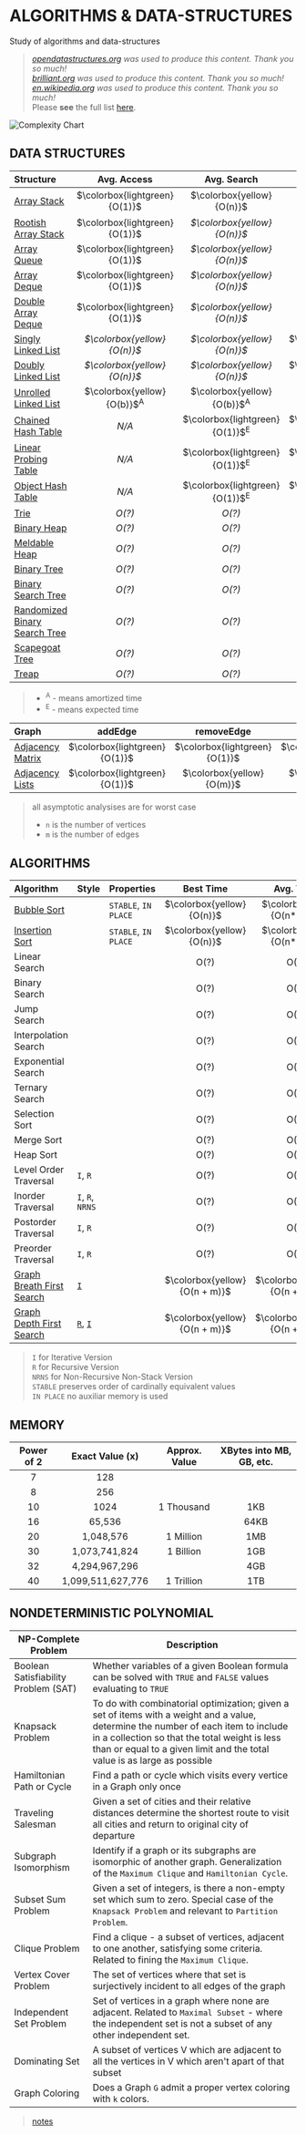# ALGORITHMS & DATA-STRUCTURES
Study of algorithms and data-structures
> _[opendatastructures.org][1] was used to produce this content. Thank you so much!_ <br>
> _[brilliant.org][2] was used to produce this content. Thank you so much!_ <br>
> _[en.wikipedia.org][4] was used to produce this content. Thank you so much!_ <br>
> Please __see__ the full list [here](./BIBLIOGRAPHY.md).

![Complexity Chart][0]

## DATA STRUCTURES

Structure | Avg. Access | Avg. Search | Avg. Insertion | Avg. Delete | Worst Access | Worst Search | Worst Insertion | Worst Delete | Worst Space
:--- | :---: | :---: | :---: | :---: | :---: | :---: | :---: | :---: | :---:
[Array Stack](data_structures/array/array_stack/) | $`\colorbox{lightgreen} {O(1)}`$ | $`\colorbox{yellow} {O(n)}`$ | $`\colorbox{yellow} {O(n)}`$<sup>A</sup> | $`\colorbox{yellow} {O(n)}`$<sup>A</sup> | $`\colorbox{lightgreen} {O(1)}`$ | $`\colorbox{yellow} {O(n)}`$ | $`\colorbox{yellow} {O(n)}`$<sup>A</sup> | $`\colorbox{yellow} {O(n)}`$<sup>A</sup> | $`\colorbox{yellow} {O(n)}`$
[Rootish Array Stack](data_structures/array/rootish_array_stack/) | $`\colorbox{lightgreen} {O(1)}`$ | _$`\colorbox{yellow} {O(n)}`$_ | _$`\colorbox{yellow} {O(n)}`$_ | _$`\colorbox{yellow} {O(n)}`$_ | $`\colorbox{lightgreen} {O(1)}`$ | $`\colorbox{yellow} {O(n)}`$ | $`\colorbox{yellow} {O(n)}`$ | $`\colorbox{yellow} {O(n)}`$ | $`\colorbox{yellow} {n + O(sqrt(n))}`$
[Array Queue](data_structures/array/array_queue/) | $`\colorbox{lightgreen} {O(1)}`$ | _$`\colorbox{yellow} {O(n)}`$_ | _$`\colorbox{yellow} {O(n)}`$_ | _$`\colorbox{yellow} {O(n)}`$_ | $`\colorbox{lightgreen} {O(1)}`$ | $`\colorbox{yellow} {O(n)}`$ | $`\colorbox{yellow} {O(n)}`$ | $`\colorbox{yellow} {O(n)}`$ | _$`\colorbox{yellow} {O(n)}`$_
[Array Deque](data_structures/array/array_deque/) | $`\colorbox{lightgreen} {O(1)}`$ | _$`\colorbox{yellow} {O(n)}`$_ | _$`\colorbox{yellow} {O(n)}`$_ | _$`\colorbox{yellow} {O(n)}`$_ | $`\colorbox{lightgreen} {O(1)}`$ | $`\colorbox{yellow} {O(n)}`$ | $`\colorbox{yellow} {O(n)}`$ | $`\colorbox{yellow} {O(n)}`$ | _$`\colorbox{yellow} {O(n)}`$_
[Double Array Deque](data_structures/array/double_array_deque/) | $`\colorbox{lightgreen} {O(1)}`$ | _$`\colorbox{yellow} {O(n)}`$_ | _$`\colorbox{yellow} {O(n)}`$_ | _$`\colorbox{yellow} {O(n)}`$_ | $`\colorbox{lightgreen} {O(1)}`$ | $`\colorbox{yellow} {O(n)}`$ | $`\colorbox{yellow} {O(n)}`$ | $`\colorbox{yellow} {O(n)}`$ | _$`\colorbox{yellow} {O(n)}`$_
[Singly Linked List](data_structures/linked_list/singly_linked_list/) | _$`\colorbox{yellow} {O(n)}`$_ | _$`\colorbox{yellow} {O(n)}`$_ | $`\colorbox{lightgreen} {O(1)}`$ | $`\colorbox{lightgreen} {O(1)}`$ | $`\colorbox{yellow} {O(n)}`$ | $`\colorbox{yellow} {O(n)}`$ | $`\colorbox{lightgreen} {O(1)}`$ | $`\colorbox{lightgreen} {O(1)}`$ | _$`\colorbox{yellow} {O(n)}`$_
[Doubly Linked List](data_structures/linked_list/doubly_linked_list/) | _$`\colorbox{yellow} {O(n)}`$_ | _$`\colorbox{yellow} {O(n)}`$_ | $`\colorbox{lightgreen} {O(1)}`$ | $`\colorbox{lightgreen} {O(1)}`$ | $`\colorbox{yellow} {O(n)}`$ | $`\colorbox{yellow} {O(n)}`$ | $`\colorbox{lightgreen} {O(1)}`$ | $`\colorbox{lightgreen} {O(1)}`$ | _$`\colorbox{yellow} {O(n)}`$_
[Unrolled Linked List](data_structures/linked_list/unrolled_linked_list/) | $`\colorbox{yellow} {O(b)}`$<sup>A</sup> | $`\colorbox{yellow} {O(b)}`$<sup>A</sup> | $`\colorbox{yellow} {O(b)}`$<sup>A</sup> | $`\colorbox{yellow} {O(b)}`$<sup>A</sup> | $`\colorbox{yellow} {O(b)}`$<sup>A</sup> | $`\colorbox{yellow} {O(b)}`$<sup>A</sup> | $`\colorbox{yellow} {O(b)}`$<sup>A</sup> | $`\colorbox{yellow} {O(b)}`$<sup>A</sup> | $`\colorbox{yellow} {n + O(b + n/b)}`$
[Chained Hash Table](data_structures/hash_table/chained_hash_table/) | _N/A_ | $`\colorbox{lightgreen} {O(1)}`$<sup>E</sup> | $`\colorbox{lightgreen} {O(1)}`$<sup>E,A</sup> | $`\colorbox{lightgreen} {O(1)}`$<sup>E,A</sup> | N/A | $`\colorbox{yellow} {O(n)}`$<sup>E,A</sup> | $`\colorbox{yellow} {O(n)}`$<sup>E,A</sup> | $`\colorbox{yellow} {O(n)}`$<sup>E,A</sup> | _$`\colorbox{yellow} {O(n)}`$_
[Linear Probing Table](data_structures/hash_table/linear_probing_hash_table/) | _N/A_ | $`\colorbox{lightgreen} {O(1)}`$<sup>E</sup> | $`\colorbox{lightgreen} {O(1)}`$<sup>E,A</sup> | $`\colorbox{lightgreen} {O(1)}`$<sup>E,A</sup> | N/A | $`\colorbox{yellow} {O(n)}`$<sup>E,A</sup> | $`\colorbox{yellow} {O(n)}`$<sup>E,A</sup> | $`\colorbox{yellow} {O(n)}`$<sup>E,A</sup> | _$`\colorbox{yellow} {O(n)}`$_
[Object Hash Table](data_structures/hash_table/object_hash_table/) | _N/A_ | $`\colorbox{lightgreen} {O(1)}`$<sup>E</sup> | $`\colorbox{lightgreen} {O(1)}`$<sup>E,A</sup> | $`\colorbox{lightgreen} {O(1)}`$<sup>E,A</sup> | N/A | $`\colorbox{yellow} {O(n)}`$<sup>E,A</sup> | $`\colorbox{yellow} {O(n)}`$<sup>E,A</sup> | $`\colorbox{yellow} {O(n)}`$<sup>E,A</sup> | _$`\colorbox{yellow} {O(n)}`$_
[Trie](data_structures/trie/) | _O(?)_ | _O(?)_ | _O(?)_ | _O(?)_ | O(?) | O(?) | O(?) | O(?) | O(?)
[Binary Heap](data_structures/heap/binary_heap/) | _O(?)_ | _O(?)_ | _O(?)_ | _O(?)_ | O(?) | O(?) | O(?) | O(?) | O(?)
[Meldable Heap](data_structures/heap/meldable_heap/) | _O(?)_ | _O(?)_ | _O(?)_ | _O(?)_ | O(?) | O(?) | O(?) | O(?) | O(?)
[Binary Tree](data_structures/tree/binary_tree/) | _O(?)_ | _O(?)_ | _O(?)_ | _O(?)_ | O(?) | O(?) | O(?) | O(?) | O(?)
[Binary Search Tree](data_structures/tree/binary_search_tree/) | _O(?)_ | _O(?)_ | _O(?)_ | _O(?)_ | O(?) | O(?) | O(?) | O(?) | O(?)
[Randomized Binary Search Tree](data_structures/tree/randomized_binary_search_tree/) | _O(?)_ | _O(?)_ | _O(?)_ | _O(?)_ | O(?) | O(?) | O(?) | O(?) | O(?)
[Scapegoat Tree](data_structures/tree/scapegoat_tree/) | _O(?)_ | _O(?)_ | _O(?)_ | _O(?)_ | O(?) | O(?) | O(?) | O(?) | O(?)
[Treap](data_structures/tree/treap/) | _O(?)_ | _O(?)_ | _O(?)_ | _O(?)_ | O(?) | O(?) | O(?) | O(?) | O(?)
> - <sup>A</sup> - means amortized time<br>
> - <sup>E</sup> - means expected time

Graph | addEdge | removeEdge | hasEdge | inEdge | outEdge | space
:--- | :---: | :---: | :---: | :---: | :---: | :---:
[Adjacency Matrix](data_structures/graph/adjacency_matrix/) | $`\colorbox{lightgreen} {O(1)}`$ |  $`\colorbox{lightgreen} {O(1)}`$ | $`\colorbox{lightgreen} {O(1)}`$ | $`\colorbox{yellow} {O(n)}`$ | $`\colorbox{yellow} {O(n)}`$ |  $`\colorbox{red} {O(n**2)}`$ 
[Adjacency Lists](data_structures/graph/adjacency_lists/) | $`\colorbox{lightgreen} {O(1)}`$ |  $`\colorbox{yellow} {O(m)}`$ | $`\colorbox{yellow} {O(m)}`$ | $`\colorbox{yellow} {O(n + m)}`$ | $`\colorbox{lightgreen} {O(1)}`$ |  $`\colorbox{yellow} {O(n + m)}`$ 
> all asymptotic analysises are for worst case<br>
> - `n` is the number of vertices<br>
> - `m` is the number of edges

## ALGORITHMS

Algorithm | Style | Properties | Best Time | Avg. Time | Worst Time | Worst Space
:--- | :--- | :--- | :---: | :---: | :---: | :---:
[Bubble Sort](algorithms/sorting/bubble_sort/) | | `STABLE`, `IN PLACE` | $`\colorbox{yellow} {O(n)}`$ | $`\colorbox{red} {O(n**2)}`$ | $`\colorbox{red} {O(n**2)}`$ | $`\colorbox{lightgreen} {O(1)}`$
[Insertion Sort](algorithms/sorting/insertion_sort/) | | `STABLE`, `IN PLACE` | $`\colorbox{yellow} {O(n)}`$ | $`\colorbox{red} {O(n**2)}`$ | $`\colorbox{red} {O(n**2)}`$ | $`\colorbox{lightgreen} {O(1)}`$
Linear Search | | | O(?) | O(?) | O(?) | O(?)
Binary Search | | | O(?) | O(?) | O(?) | O(?)
Jump Search | | | O(?) | O(?) | O(?) | O(?)
Interpolation Search | | | O(?) | O(?) | O(?) | O(?)
Exponential Search | | | O(?) | O(?) | O(?) | O(?)
Ternary Search | | | O(?) | O(?) | O(?) | O(?)
Selection Sort | | | O(?) | O(?) | O(?) | O(?)
Merge Sort | | | O(?) | O(?) | O(?) | O(?)
Heap Sort | | | O(?) | O(?) | O(?) | O(?)
Level Order Traversal | `I`, `R` | | O(?) | O(?) | O(?) | O(?)
Inorder Traversal | `I`, `R`, `NRNS` | | O(?) | O(?) | O(?) | O(?)
Postorder Traversal | `I`, `R` | | O(?) | O(?) | O(?) | O(?)
Preorder Traversal | `I`, `R` | | O(?) | O(?) | O(?) | O(?)
[Graph Breath First Search](algorithms/traversal/graph/breath_first_search/) | [`I`](algorithms/traversal/graph/breath_first_search/README.md) |  | $`\colorbox{yellow} {O(n + m)}`$ | $`\colorbox{yellow} {O(n + m)}`$ | $`\colorbox{yellow} {O(n + m)}`$ | $`\colorbox{yellow} {O(n)}`$
[Graph Depth First Search](algorithms/traversal/graph/depth_first_search/) | [`R`](algorithms/traversal/graph/depth_first_search/README.md), [`I`](algorithms/traversal/graph/depth_first_search/README.md) | | $`\colorbox{yellow} {O(n + m)}`$ | $`\colorbox{yellow} {O(n + m)}`$ | $`\colorbox{yellow} {O(n + m)}`$ | $`\colorbox{yellow} {O(n)}`$
> `I` for Iterative Version <br>
> `R` for Recursive Version <br>
> `NRNS` for Non-Recursive Non-Stack Version <br>
> `STABLE` preserves order of cardinally equivalent values <br>
> `IN PLACE` no auxiliar memory is used <br>

## MEMORY

Power of 2 | Exact Value (x) | Approx. Value | XBytes into MB, GB, etc.
:---: | :---: | :---: | :---:
7 | 128 | | |
8 | 256 | | |
10 | 1024 | 1 Thousand | 1KB |
16 | 65,536 |  | 64KB |
20 | 1,048,576 | 1 Million | 1MB |
30 | 1,073,741,824 | 1 Billion | 1GB |
32 | 4,294,967,296 | | 4GB
40 | 1,099,511,627,776 | 1 Trillion | 1TB

## NONDETERMINISTIC POLYNOMIAL

NP-Complete Problem | Description
--- | ---
Boolean Satisfiability Problem (SAT) | Whether variables of a given Boolean formula can be solved with `TRUE` and `FALSE` values evaluating to `TRUE`
Knapsack Problem | To do with combinatorial optimization; given a set of items with a weight and a value, determine the number of each item to include in a collection so that the total weight is less than or equal to a given limit and the total value is as large as possible
Hamiltonian Path or Cycle | Find a path or cycle which visits every vertice in a Graph only once
Traveling Salesman | Given a set of cities and their relative distances determine the shortest route to visit all cities and return to original city of departure
Subgraph Isomorphism | Identify if a graph or its subgraphs are isomorphic of another graph. Generalization of the `Maximum Clique` and `Hamiltonian Cycle`.
Subset Sum Problem | Given a set of integers, is there a non-empty set which sum to zero. Special case of the `Knapsack Problem` and relevant to `Partition Problem`.
Clique Problem | Find a clique - a subset of vertices, adjacent to one another, satisfying some criteria. Related to fining the `Maximum Clique`.
Vertex Cover Problem | The set of vertices where that set is surjectively incident to all edges of the graph
Independent Set Problem | Set of vertices in a graph where none are adjacent. Related to `Maximal Subset` - where the independent set is not a subset of any other independent set.
Dominating Set | A subset of vertices V which are adjacent to all the vertices in V which aren't apart of that subset
Graph Coloring | Does a Graph `G` admit a proper vertex coloring with `k` colors.
> [notes](np/README.md)


[0]: http://i0.wp.com/www.jessicayung.com/wp-content/uploads/2016/08/screenshot-5.png?fit=846%2C591
[1]: http://www.opendatastructures.org
[2]: https://brilliant.org/wiki/unrolled-linked-list/
[4]: https://en.wikipedia.org/
